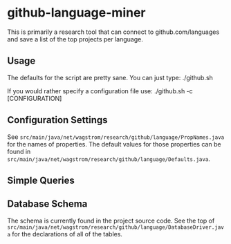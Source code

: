 github-language-miner
=====================

This is primarily a research tool that can connect to github.com/languages
and save a list of the top projects per language.

Usage
-----

The defaults for the script are pretty sane. You can just type:
    ./github.sh

If you would rather specify a configuration file use:
    ./github.sh -c [CONFIGURATION]

Configuration Settings
----------------------

See `src/main/java/net/wagstrom/research/github/language/PropNames.java`
for the names of properties. The default values for those properties can be found in
`src/main/java/net/wagstrom/research/github/language/Defaults.java`.

Simple Queries
--------------

Database Schema
---------------

The schema is currently found in the project source code. See the top of
`src/main/java/net/wagstrom/research/github/language/DatabaseDriver.java`
for the declarations of all of the tables.
